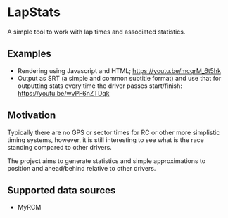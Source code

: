 # LapStats

A simple tool to work with lap times and associated statistics.

## Examples

* Rendering using Javascript and HTML; https://youtu.be/mcqrM_6t5hk
* Output as SRT (a simple and common subtitle format) and use that for outputting stats every time the driver passes start/finish: https://youtu.be/wvPF6nZTDqk

## Motivation

Typically there are no GPS or sector times for RC or other more simplistic timing systems, however, it is still
interesting to see what is the race standing compared to other drivers.

The project aims to generate statistics and simple approximations to position and ahead/behind relative to other
drivers.

## Supported data sources

* MyRCM
